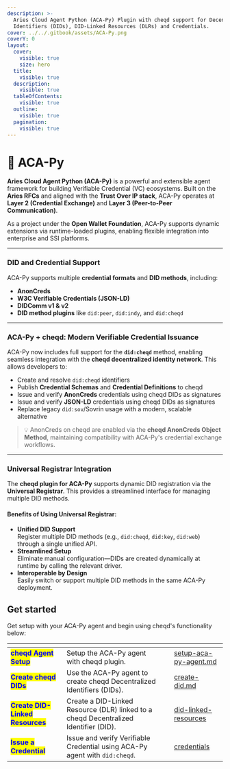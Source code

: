 ```yaml
---
description: >-
  Aries Cloud Agent Python (ACA-Py) Plugin with cheqd support for Decentralized
  Identifiers (DIDs), DID-Linked Resources (DLRs) and Credentials.
cover: ../../.gitbook/assets/ACA-Py.png
coverY: 0
layout:
  cover:
    visible: true
    size: hero
  title:
    visible: true
  description:
    visible: true
  tableOfContents:
    visible: true
  outline:
    visible: true
  pagination:
    visible: true
---
```


# 🍊 ACA-Py

**Aries Cloud Agent Python (ACA-Py)** is a powerful and extensible agent framework for building Verifiable Credential (VC) ecosystems. Built on the **Aries RFCs** and aligned with the **Trust Over IP stack**, ACA-Py operates at **Layer 2 (Credential Exchange)** and **Layer 3 (Peer-to-Peer Communication)**.

As a project under the **Open Wallet Foundation**, ACA-Py supports dynamic extensions via runtime-loaded plugins, enabling flexible integration into enterprise and SSI platforms.

***

### DID and Credential Support

ACA-Py supports multiple **credential formats** and **DID methods**, including:

* **AnonCreds**
* **W3C Verifiable Credentials (JSON-LD)**
* **DIDComm v1 & v2**
* **DID method plugins** like `did:peer`, `did:indy`, and `did:cheqd`

***

### ACA-Py + cheqd: Modern Verifiable Credential Issuance

ACA-Py now includes full support for the **`did:cheqd`** method, enabling seamless integration with the **cheqd decentralized identity network**. This allows developers to:

* Create and resolve `did:cheqd` identifiers
* Publish **Credential Schemas** and **Credential Definitions** to cheqd
* Issue and verify **AnonCreds** credentials using cheqd DIDs as signatures
* Issue and verify **JSON-LD** credentials using cheqd DIDs as signatures
* Replace legacy `did:sov`/Sovrin usage with a modern, scalable alternative

> 💡 AnonCreds on cheqd are enabled via the **cheqd AnonCreds Object Method**, maintaining compatibility with ACA-Py's credential exchange workflows.

***

### Universal Registrar Integration

The **cheqd plugin for ACA-Py** supports dynamic DID registration via the **Universal Registrar**. This provides a streamlined interface for managing multiple DID methods.

#### Benefits of Using Universal Registrar:

* **Unified DID Support**\
  Register multiple DID methods (e.g., `did:cheqd`, `did:key`, `did:web`) through a single unified API.
* **Streamlined Setup**\
  Eliminate manual configuration—DIDs are created dynamically at runtime by calling the relevant driver.
* **Interoperable by Design**\
  Easily switch or support multiple DID methods in the same ACA-Py deployment.

## Get started <a href="#get-started" id="get-started"></a>

Get setup with your ACA-Py agent and begin using cheqd's functionality below:

<table data-card-size="large" data-view="cards"><thead><tr><th></th><th></th><th></th><th data-hidden data-card-target data-type="content-ref"></th></tr></thead><tbody><tr><td><mark style="color:blue;"><strong>cheqd Agent Setup</strong></mark></td><td>Setup the ACA-Py agent with cheqd plugin.</td><td></td><td><a href="setup-aca-py-agent.md">setup-aca-py-agent.md</a></td></tr><tr><td><mark style="color:blue;"><strong>Create cheqd DIDs</strong></mark></td><td>Use the ACA-Py agent to create cheqd Decentralized Identifiers (DIDs).</td><td></td><td><a href="dids/create-did.md">create-did.md</a></td></tr><tr><td><mark style="color:blue;"><strong>Create DID-Linked Resources</strong></mark></td><td>Create a DID-Linked Resource (DLR) linked to a cheqd Decentralized Identifier (DID).</td><td></td><td><a href="did-linked-resources/">did-linked-resources</a></td></tr><tr><td><mark style="color:blue;"><strong>Issue a Credential</strong></mark></td><td>Issue and verify Verifiable Credential using ACA-Py agent with <code>did:cheqd</code>.</td><td></td><td><a href="credentials/">credentials</a></td></tr></tbody></table>
